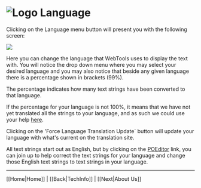 # ![Logo](https://github.com/ukdtom/WebTools.bundle/blob/master/Wiki/WebTools/Logos/WebTools-48x48.png) Language

Clicking on the Language menu button will present you with the following screen:

![](https://github.com/ukdtom/WebTools.bundle/blob/master/Wiki/WebTools/Language/L-image01.png)

Here you can change the language that WebTools uses to display the text with. You will notice the drop down menu where you may select your desired language and you may also notice that beside any given language there is a percentage shown in brackets (99%).

The percentage indicates how many text strings have been converted to that language.

If the percentage for your language is not 100%, it means that we have not yet translated all the strings to your language, and as such we could use your help [here](https://poeditor.com/join/project/8uRxEmAE4M).

Clicking on the 'Force Language Translation Update` button will update your language with what's current on the translation site.

All text strings start out as English, but by clicking on the [POEditor](https://poeditor.com/join/project/8uRxEmAE4M) link, you can join up to help correct the text strings for your language and change those English text strings to text strings in your language.

***

[[Home|Home]] | [[Back|TechInfo]] | [[Next|About Us]]